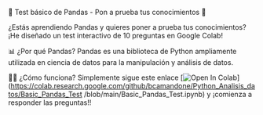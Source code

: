 🐼 Test básico de Pandas - Pon a prueba tus conocimientos 🚀

¿Estás aprendiendo Pandas y quieres poner a prueba tus conocimientos? ¡He diseñado un test interactivo de 10 preguntas en Google Colab! 

📊 ¿Por qué Pandas?
Pandas es una biblioteca de Python ampliamente utilizada en ciencia de datos para la manipulación y análisis de datos.

👩‍💻 ¿Cómo funciona?
Simplemente sigue este enlace [![Open In Colab](https://colab.research.google.com/assets/colab-badge.svg)](https://colab.research.google.com/github/bcamandone/Python_Analisis_datos/Basic_Pandas_Test
/blob/main/Basic_Pandas_Test.ipynb)
y ¡comienza a responder las preguntas!!
